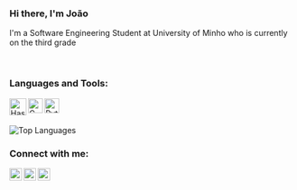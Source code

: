 ### Hi there, I'm João

I'm a Software Engineering Student at University of Minho who is currently on the third grade

<br />

### Languages and Tools:
[<img align="left" alt="Haskell" width="30px" src="https://iconape.com/wp-content/files/hc/371044/svg/371044.svg" />][instagram]
[<img align="left" alt="C" width="26px" src="https://upload.wikimedia.org/wikipedia/commons/thumb/1/18/C_Programming_Language.svg/1853px-C_Programming_Language.svg.png" />][instagram]
[<img align="left" alt="Python" width="26px" src="https://upload.wikimedia.org/wikipedia/commons/thumb/c/c3/Python-logo-notext.svg/640px-Python-logo-notext.svg.png" />][instagram]

<br />
<br />

![Top Languages](https://github-readme-stats.vercel.app/api/top-langs/?username=jotaalvim&layout=compact&theme=nord&hide_border=true)

### Connect with me:

[<img align="left" alt="Instagram" width="22px" src="https://cdn.jsdelivr.net/npm/simple-icons@v3/icons/instagram.svg" />][instagram]
[<img align="left" alt="Instagram" width="22px" src="https://cdn.jsdelivr.net/npm/simple-icons@v3/icons/facebook.svg" />][facebook]
[<img align="left" alt="LinkedIn" width="22px" src="https://cdn.jsdelivr.net/npm/simple-icons@v3/icons/linkedin.svg" />][linkedin]


[instagram]: https://instagram.com/jotaalvim
[linkedin]: https://www.linkedin.com/in/jo%C3%A3o-alvim-050778223/
[facebook]: https://www.facebook.com/joaoafonso.alvim
